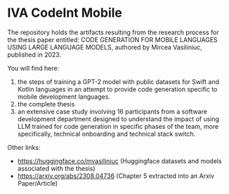 # IVA CodeInt Mobile

The repository holds the artifacts resulting from the research process for the thesis paper entitled: CODE GENERATION FOR MOBILE LANGUAGES USING LARGE
LANGUAGE MODELS, authored by Mircea Vasiliniuc, published in 2023.

You will find here: 

1. the steps of training a GPT-2 model with public datasets for Swift and Kotlin languages in an attempt to provide code generation specific to mobile development languages.
2. the complete thesis
3. an extensive case study involving 16 participants from a software development department designed to understand the impact of using LLM trained for code generation
in specific phases of the team, more specifically, technical onboarding and technical stack switch.

Other links: 
* https://huggingface.co/mvasiliniuc (Huggingface datasets and models associated with the thesis)
* https://arxiv.org/abs/2308.04736 (Chapter 5 extracted into an Arxiv Paper/Article)
